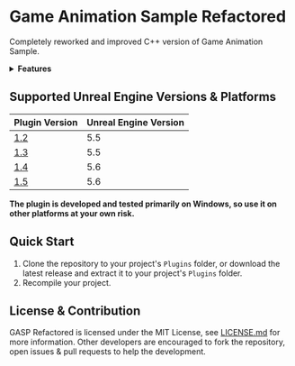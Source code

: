 ﻿# Game Animation Sample Refactored

Completely reworked and improved С++ version of Game Animation Sample.

<details>

<summary><b>Features</b></summary>

- Game Animation Sample.
- Reworked plugin structure. Content is separated into 3 categories: `GASP` - main content, `GASPCamera` - camera-related content, and `GASPExtras` - other optional content.
- Overlay layering system built with separate Anim Graphs and Linked Layers.
- All overlays from ALS.
- Basic weapon attach system from ALS.
- Basic overlay switcher widget from ALS.

For more information, see the [Releases](https://github.com/Anaylan/GASP-Refactored/releases). Reading the changelogs is a good way to keep up to date with the newest features of a plugin.
</details>

## Supported Unreal Engine Versions & Platforms

| Plugin Version                                                     | Unreal Engine Version |
|--------------------------------------------------------------------|-----------------------|
| [1.2](https://github.com/Anaylan/GASP-Refactored/releases/tag/1.2) | 5.5                   |
| [1.3](https://github.com/Anaylan/GASP-Refactored/releases/tag/1.3) | 5.5                   |
| [1.4](https://github.com/Anaylan/GASP-Refactored/releases/tag/1.4) | 5.6                   |
| [1.5](https://github.com/Anaylan/GASP-Refactored/releases/tag/1.5) | 5.6                   |

**The plugin is developed and tested primarily on Windows, so use it on other platforms at your own risk.**

## Quick Start

1. Clone the repository to your project's `Plugins` folder, or download the latest release and extract it to your
   project's `Plugins` folder.
2. Recompile your project.


## License & Contribution

GASP Refactored is licensed under the MIT License, see [LICENSE.md](LICENSE.md) for more information. Other developers are encouraged to fork the repository, open issues & pull requests to help the development.